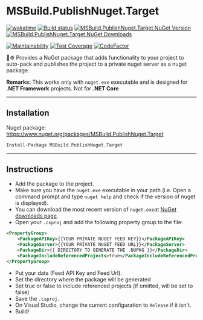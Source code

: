 # MSBuild.PublishNuget.Target

[![wakatime](https://wakatime.com/badge/github/guibranco/MSBuild.PublishNuget.Target.svg)](https://wakatime.com/badge/github/guibranco/MSBuild.PublishNuget.Target)
[![Build status](https://ci.appveyor.com/api/projects/status/3n59qsn8u5bxjto6?svg=true)](https://ci.appveyor.com/project/guibranco/msbuild-publishnuget-target)
[![MSBuild.PublishNuget.Target NuGet Version](https://img.shields.io/nuget/v/MSBuild.PublishNuget.Target.svg)](https://www.nuget.org/packages/MSBuild.PublishNuget.Target/)
[![MSBuild.PublishNuget.Target NuGet Downloads](https://img.shields.io/nuget/dt/MSBuild.PublishNuget.Target.svg)](https://www.nuget.org/packages/MSBuild.PublishNuget.Target/)

[![Maintainability](https://api.codeclimate.com/v1/badges/7e12aa6e4ba9d4da5fc7/maintainability)](https://codeclimate.com/github/guibranco/MSBuild.PublishNuget.Target/maintainability)
[![Test Coverage](https://api.codeclimate.com/v1/badges/7e12aa6e4ba9d4da5fc7/test_coverage)](https://codeclimate.com/github/guibranco/MSBuild.PublishNuget.Target/test_coverage)
[![CodeFactor](https://www.codefactor.io/repository/github/guibranco/MSBuild.PublishNuget.Target/badge)](https://www.codefactor.io/repository/github/guibranco/MSBuild.PublishNuget.Target)

🎯⚙️ Provides a NuGet package that adds functionality to your project to auto-pack and publishes the project to a private nuget server as a nuget package.

**Remarks:** This works only with `nuget.exe` executable and is designed for **.NET Framework** projects. Not for **.NET Core**

----------

## Installation

Nuget package: https://www.nuget.org/packages/MSBuild.PublishNuget.Target

```ps
Install-Package MSBuild.PublishNuget.Target
```

----------

## Instructions

-  Add the package to the project.
-  Make sure you have the `nuget.exe` executable in your path (i.e. Open a command prompt and type `nuget help` and check if the version of nuget is displayed).
-  You can download the most recent version of `nuget.exe`at [NuGet downloads page](https://www.nuget.org/downloads).
-  Open your `.csproj` and add the following property group to the file:

```xml
<PropertyGroup>
    <PackageAPIKey>{{YOUR PRIVATE NUGET FEED KEY}}</PackageAPIKey>
    <PackageServer>{{YOUR PRIVATE NUGET FEED URL}}</PackageServer>
    <PackageDir>{{ DIRECTORY TO GENERATE THE .NUPKG }}</PackageDir>
    <PackageIncludeReferencedProjects>true</PackageIncludeReferencedProjects>
</PropertyGroup>
```

-  Put your data (Feed API Key and Feed Url).
-  Set the directory where the package will be generated
-  Set true or false to include referenced projects (if omitted, will be set to false)
-  Save the `.csproj`.
-  On Visual Studio, change the current configuration to `Release` if it isn't.
-  Build!
